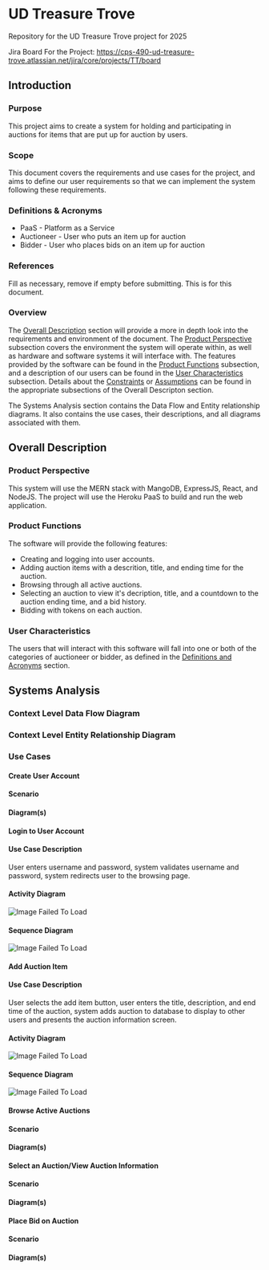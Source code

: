 # UD Treasure Trove
Repository for the UD Treasure Trove project for 2025

Jira Board For the Project:
https://cps-490-ud-treasure-trove.atlassian.net/jira/core/projects/TT/board 

## Introduction

### Purpose
This project aims to create a system for holding and participating in auctions for items that are put up for auction by users.

### Scope
This document covers the requirements and use cases for the project, and aims to define our user requirements so that we can implement the system following these requirements.

### Definitions & Acronyms
* PaaS - Platform as a Service
* Auctioneer - User who puts an item up for auction
* Bidder - User who places bids on an item up for auction

### References
Fill as necessary, remove if empty before submitting. This is for this document.

### Overview
The [Overall Description](#overall-description) section will provide a more in depth look into the requirements and environment of the document. The [Product Perspective](#product-perspective) subsection covers the environment the system will operate within, as well as hardware and software systems it will interface with. The features provided by the software can be found in the [Product Functions](#product-functions) subsection, and a description of our users can be found in the [User Characteristics](#user-characteristics) subsection. Details about the [Constraints](#constraints) or [Assumptions](#assumptions) can be found in the appropriate subsections of the Overall Descripton section.

The Systems Analysis section contains the Data Flow and Entity relationship diagrams. It also contains the use cases, their descriptions, and all diagrams associated with them.

## Overall Description

### Product Perspective
This system will use the MERN stack with MangoDB, ExpressJS, React, and NodeJS. The project will use the Heroku PaaS to build and run the web application.

### Product Functions
The software will provide the following features:
* Creating and logging into user accounts.
* Adding auction items with a descrition, title, and ending time for the auction.
* Browsing through all active auctions.
* Selecting an auction to view it's decription, title, and a countdown to the auction ending time, and a bid history.
* Bidding with tokens on each auction.

### User Characteristics
The users that will interact with this software will fall into one or both of the categories of auctioneer or bidder, as defined in the [Definitions and Acronyms](#definitions--acronyms) section. 

## Systems Analysis

### Context Level Data Flow Diagram

### Context Level Entity Relationship Diagram

### Use Cases

#### Create User Account

#### Scenario

#### Diagram(s)

#### Login to User Account

#### Use Case Description

User enters username and password, system validates username and password, system redirects user to the browsing page.

#### Activity Diagram

![Image Failed To Load](images/LoginActivityDiagram.png "Login Activity Diagram")

#### Sequence Diagram

![Image Failed To Load](images/LoginSequenceDiagram.png "Login Sequence Diagram")

#### Add Auction Item

#### Use Case Description

User selects the add item button, user enters the title, description, and end time of the auction, system adds auction to database to display to other users and presents the auction information screen.

#### Activity Diagram

![Image Failed To Load](images/AddItemActivityDiagram.png "Add Item Activity Diagram")

#### Sequence Diagram

![Image Failed To Load](images/AddItemSequenceDiagram.png "Add Item Sequence Diagram")

#### Browse Active Auctions

#### Scenario

#### Diagram(s)

#### Select an Auction/View Auction Information

#### Scenario

#### Diagram(s)

#### Place Bid on Auction

#### Scenario

#### Diagram(s)